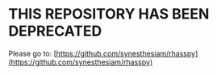 # THIS REPOSITORY HAS BEEN DEPRECATED


Please go to: [https://github.com/synesthesiam/rhasspy](https://github.com/synesthesiam/rhasspy)
